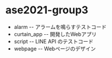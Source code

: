 # ase2021-group3
- alarm
-- アラームを鳴らすテストコード
- curtain_app
-- 開発したWebアプリ
- script
-- LINE API のテストコード
- webpage
-- Webページのデザイン

